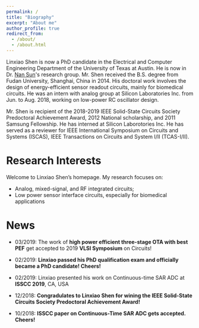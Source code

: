```yaml
---
permalink: /
title: "Biography"
excerpt: "About me"
author_profile: true
redirect_from: 
  - /about/
  - /about.html
---
```


Linxiao Shen is now a PhD candidate in the Electrical and Computer Engineering Department of the University of Texas at Austin. He is now in Dr. [Nan Sun](https://www.cerc.utexas.edu/~nansun/)'s research group. Mr. Shen received the B.S. degree from Fudan University, Shanghai, China in 2014. His doctoral work involves the design of energy-efficient sensor readout circuits, mainly for biomedical circuits. He was an intern with analog group at Silicon Laboratories Inc. from Jun. to Aug. 2018, working on low-power RC oscillator design. 

Mr. Shen is recipient of the 2018-2019 IEEE Solid-State Circuits Society Predoctoral Achievement Award, 2012 National scholarship, and 2011 Samsung Fellowship. He has interned at Silicon Laborotories Inc. He has served as a reviewer for IEEE International Symposium on Circuits and Systems (ISCAS), IEEE Transactions on Circuits and System I/II (TCAS-I/II). 


Research Interests
======

Welcome to Linxiao Shen’s homepage. My research focuses on:
* Analog, mixed-signal, and RF integrated circuits;
* Low power sensor interface circuits, especially for biomedical applications

News
======

* 03/2019: The work of **high power efficient three-stage OTA with best PEF** get accepted to 2019 **VLSI Symposium** on Circuits! 

* 02/2019: **Linxiao passed his PhD qualification exam and officially became a PhD candidate! Cheers!**

* 02/2019: Linxiao presented his work on Continuous-time SAR ADC at **ISSCC 2019**, CA, USA

* 12/2018: **Congradulates to Linxiao Shen for wining the IEEE Solid-State Circuits Society Predoctoral Achievement Award!**

* 10/2018: **ISSCC paper on Continuous-Time SAR ADC gets accepted. Cheers!**
